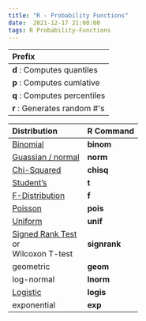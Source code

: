 ```yaml
---
title: "R - Probability Functions"
date:  2021-12-17 21:00:00
tags: R Probability-Functions
---
```


| Prefix                       |
| :--------------------------- |
| **d** : Computes quantiles   |
| **p** : Computes cumlative   |
| **q** : Computes percentiles |
| **r** : Generates random #'s |


| Distribution | R Command |
| :----------- | :-------- |
| [Binomial](http://mathworld.wolfram.com/BinomialDistribution.html)                               | **binom**    |
| [Guassian / normal ](http://mathworld.wolfram.com/NormalDistribution.html)                       | **norm**     |
| [Chi-Squared](http://mathworld.wolfram.com/Chi-SquaredDistribution.html)                         | **chisq**    |
| [Student’s](http://mathworld.wolfram.com/Studentst-Distribution.html)                            | **t**        |
| [F-Distribution](http://mathworld.wolfram.com/F-Distribution.html)                               | **f**        |
| [Poisson](http://mathworld.wolfram.com/PoissonDistribution.html)                                 | **pois**     |
| [Uniform](http://mathworld.wolfram.com/UniformDistribution.html)                                 | **unif**     |
| [Signed Rank Test](https://www.statstest.com/wilcoxon-signed-rank-test)<br>or<br>Wilcoxon T-test | **signrank** |
| geometric                                                                                        | **geom**     |
| log-normal                                                                                       | **lnorm**    |
| [Logistic](https://www.ibm.com/topics/logistic-regression)                                       | **logis**    |
| exponential                                                                                      | **exp**      |
